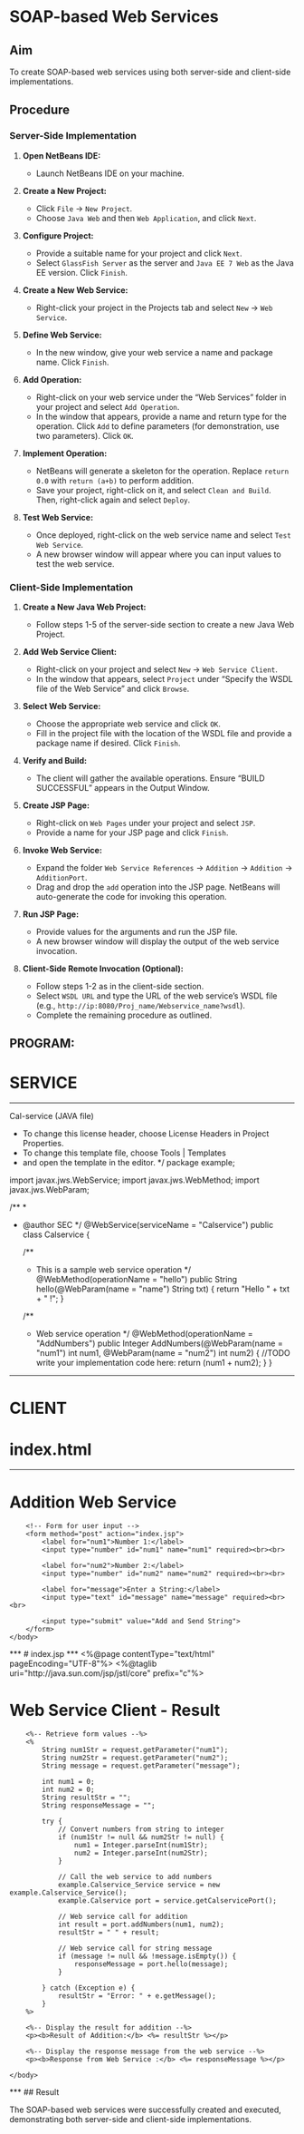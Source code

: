 # SOAP-based Web Services

## Aim

To create SOAP-based web services using both server-side and client-side implementations.

## Procedure

### Server-Side Implementation

1. **Open NetBeans IDE:**
   - Launch NetBeans IDE on your machine.

2. **Create a New Project:**
   - Click `File` -> `New Project`.
   - Choose `Java Web` and then `Web Application`, and click `Next`.

3. **Configure Project:**
   - Provide a suitable name for your project and click `Next`.
   - Select `GlassFish Server` as the server and `Java EE 7 Web` as the Java EE version. Click `Finish`.

4. **Create a New Web Service:**
   - Right-click your project in the Projects tab and select `New` -> `Web Service`.

5. **Define Web Service:**
   - In the new window, give your web service a name and package name. Click `Finish`.

6. **Add Operation:**
   - Right-click on your web service under the “Web Services” folder in your project and select `Add Operation`.
   - In the window that appears, provide a name and return type for the operation. Click `Add` to define parameters (for demonstration, use two parameters). Click `OK`.

7. **Implement Operation:**
   - NetBeans will generate a skeleton for the operation. Replace `return 0.0` with `return (a+b)` to perform addition.
   - Save your project, right-click on it, and select `Clean and Build`. Then, right-click again and select `Deploy`.

8. **Test Web Service:**
   - Once deployed, right-click on the web service name and select `Test Web Service`.
   - A new browser window will appear where you can input values to test the web service.

### Client-Side Implementation

1. **Create a New Java Web Project:**
   - Follow steps 1-5 of the server-side section to create a new Java Web Project.

2. **Add Web Service Client:**
   - Right-click on your project and select `New` -> `Web Service Client`.
   - In the window that appears, select `Project` under “Specify the WSDL file of the Web Service” and click `Browse`.

3. **Select Web Service:**
   - Choose the appropriate web service and click `OK`.
   - Fill in the project file with the location of the WSDL file and provide a package name if desired. Click `Finish`.

4. **Verify and Build:**
   - The client will gather the available operations. Ensure “BUILD SUCCESSFUL” appears in the Output Window.

5. **Create JSP Page:**
   - Right-click on `Web Pages` under your project and select `JSP`.
   - Provide a name for your JSP page and click `Finish`.

6. **Invoke Web Service:**
   - Expand the folder `Web Service References` -> `Addition` -> `Addition` -> `AdditionPort`.
   - Drag and drop the `add` operation into the JSP page. NetBeans will auto-generate the code for invoking this operation.

7. **Run JSP Page:**
   - Provide values for the arguments and run the JSP file.
   - A new browser window will display the output of the web service invocation.

8. **Client-Side Remote Invocation (Optional):**
   - Follow steps 1-2 as in the client-side section.
   - Select `WSDL URL` and type the URL of the web service’s WSDL file (e.g., `http://ip:8080/Proj_name/Webservice_name?wsdl`).
   - Complete the remaining procedure as outlined.

## PROGRAM:
# SERVICE
***
Cal-service (JAVA file)

* To change this license header, choose License Headers in Project Properties.
 * To change this template file, choose Tools | Templates
 * and open the template in the editor.
 */
package example;

import javax.jws.WebService;
import javax.jws.WebMethod;
import javax.jws.WebParam;

/**
 *
 * @author SEC
 */
@WebService(serviceName = "Calservice")
public class Calservice {

    /**
     * This is a sample web service operation
     */
    @WebMethod(operationName = "hello")
    public String hello(@WebParam(name = "name") String txt) {
        return "Hello " + txt + " !";
    }

    /**
     * Web service operation
     */
    @WebMethod(operationName = "AddNumbers")
    public Integer AddNumbers(@WebParam(name = "num1") int num1, @WebParam(name = "num2") int num2) {
        //TODO write your implementation code here:
        return (num1 + num2);
    }
}
***
# CLIENT
# index.html
***
<!DOCTYPE html>
<!--
To change this license header, choose License Headers in Project Properties.
To change this template file, choose Tools | Templates
and open the template in the editor.
-->

<html lang="en">
    <head>
        <meta charset="UTF-8">
        <meta name="viewport" content="width=device-width, initial-scale=1.0">
        <title>Web Service Client</title>
    </head>
    <body>
        <h1>Addition Web Service</h1>
        
        <!-- Form for user input -->
        <form method="post" action="index.jsp">
            <label for="num1">Number 1:</label>
            <input type="number" id="num1" name="num1" required><br><br>
            
            <label for="num2">Number 2:</label>
            <input type="number" id="num2" name="num2" required><br><br>
            
            <label for="message">Enter a String:</label>
            <input type="text" id="message" name="message" required><br><br>

            <input type="submit" value="Add and Send String">
        </form>
    </body>
</html>
***
# index.jsp
***
<%@page contentType="text/html" pageEncoding="UTF-8"%>
<%@taglib uri="http://java.sun.com/jsp/jstl/core" prefix="c"%>

<html>
    <head>
        <meta http-equiv="Content-Type" content="text/html; charset=UTF-8">
        <title>Output Page</title>
    </head>
    <body>
        <h1>Web Service Client - Result</h1>

        <%-- Retrieve form values --%>
        <%
            String num1Str = request.getParameter("num1");
            String num2Str = request.getParameter("num2");
            String message = request.getParameter("message");

            int num1 = 0;
            int num2 = 0;
            String resultStr = "";
            String responseMessage = "";

            try {
                // Convert numbers from string to integer
                if (num1Str != null && num2Str != null) {
                    num1 = Integer.parseInt(num1Str);
                    num2 = Integer.parseInt(num2Str);
                }

                // Call the web service to add numbers
                example.Calservice_Service service = new example.Calservice_Service();
                example.Calservice port = service.getCalservicePort();

                // Web service call for addition
                int result = port.addNumbers(num1, num2);
                resultStr = " " + result;

                // Web service call for string message
                if (message != null && !message.isEmpty()) {
                    responseMessage = port.hello(message);
                }

            } catch (Exception e) {
                resultStr = "Error: " + e.getMessage();
            }
        %>

        <%-- Display the result for addition --%>
        <p><b>Result of Addition:</b> <%= resultStr %></p>

        <%-- Display the response message from the web service --%>
        <p><b>Response from Web Service :</b> <%= responseMessage %></p>

    </body>
</html>
***
## Result

The SOAP-based web services were successfully created and executed, demonstrating both server-side and client-side implementations.

